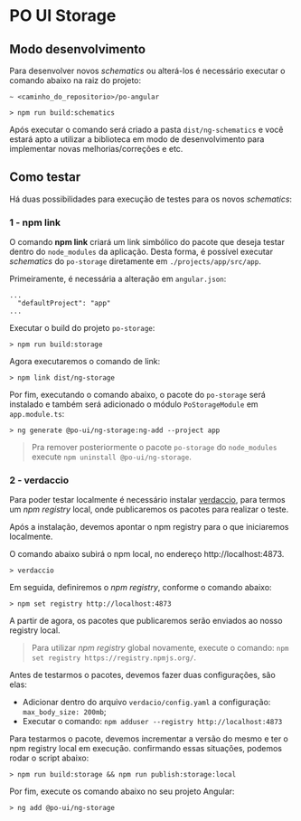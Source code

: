 # PO UI Storage

## Modo desenvolvimento

Para desenvolver novos *schematics* ou alterá-los é necessário executar o comando abaixo na raiz do projeto:

```
~ <caminho_do_repositorio>/po-angular

> npm run build:schematics
```

Após executar o comando será criado a pasta `dist/ng-schematics` e você estará apto a utilizar a biblioteca
em modo de desenvolvimento para implementar novas melhorias/correções e etc.

## Como testar

Há duas possibilidades para execução de testes para os novos *schematics*:

### 1 - npm link

O comando **npm link** criará um link simbólico do pacote que deseja testar dentro do `node_modules` da aplicação. Desta forma, é possível executar *schematics* do `po-storage` diretamente em `./projects/app/src/app`. 

Primeiramente, é necessária a alteração em `angular.json`:

```
...
  "defaultProject": "app"
...
```

Executar o build do projeto `po-storage`:

``` 
> npm run build:storage 
```

Agora executaremos o comando de link:

``` 
> npm link dist/ng-storage 
```

Por fim, executando o comando abaixo, o pacote do `po-storage` será instalado e também será adicionado o módulo `PoStorageModule` em `app.module.ts`:

``` 
> ng generate @po-ui/ng-storage:ng-add --project app 
```

> Pra remover posteriormente o pacote `po-storage` do `node_modules` execute `npm uninstall @po-ui/ng-storage`.

### 2 - verdaccio

Para poder testar localmente é necessário instalar [verdaccio](https://github.com/verdaccio/verdaccio), para termos um *npm registry* local,
onde publicaremos os pacotes para realizar o teste.

Após a instalação, devemos apontar o npm registry para o que iniciaremos localmente.

O comando abaixo subirá o npm local, no endereço http://localhost:4873.

``` 
> verdaccio 
```

Em seguida, definiremos o *npm registry*, conforme o comando abaixo:

``` 
> npm set registry http://localhost:4873 
```

A partir de agora, os pacotes que publicaremos serão enviados ao nosso registry local.

> Para utilizar *npm registry* global novamente, execute o comando: `npm set registry https://registry.npmjs.org/`.


Antes de testarmos o pacotes, devemos fazer duas configurações, são elas:

- Adicionar dentro do arquivo ```verdacio/config.yaml``` a configuração: `max_body_size: 200mb`;
- Executar o comando: ``` npm adduser --registry http://localhost:4873 ```

Para testarmos o pacote, devemos incrementar a versão do mesmo e ter o npm registry local em execução. confirmando essas situações, podemos rodar o script abaixo:

```
> npm run build:storage && npm run publish:storage:local
```

Por fim, execute os comando abaixo no seu projeto Angular:

```
> ng add @po-ui/ng-storage
```
